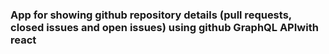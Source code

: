 ### App for showing github repository details (pull requests, closed issues and open issues) using github GraphQL APIwith react
